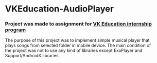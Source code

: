 # VKEducation-AudioPlayer

### Project was made to assignment for [VK Education internship program](https://vk.com/edu)

The purpose of this project was to implement simple musical player that plays songs from selected folder in mobile device. The main condition of the project was not to use any kind of libraries except ExoPlayer and Support/AndroidX libraries  
